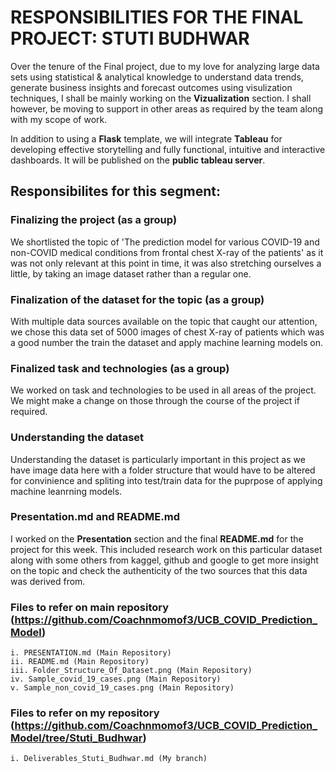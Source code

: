 # RESPONSIBILITIES FOR THE FINAL PROJECT: STUTI BUDHWAR

Over the tenure of the Final project, due to my love for analyzing large data sets using statistical & analytical knowledge to understand data trends, generate business insights and forecast outcomes using visulization techniques, I shall be mainly working on the **Vizualization** section. I shall however, be moving to support in other areas as required by the team along with my scope of work. 

In addition to using a **Flask** template, we will integrate 
**Tableau** for developing effective storytelling and fully functional, intuitive and interactive dashboards. It will be published on the **public tableau server**.

## Responsibilites for this segment:
### **Finalizing the project** (as a group)
We shortlisted the topic of 'The prediction model for 	various COVID-19 and non-COVID medical conditions from 	frontal chest X-ray of the patients' as it was not only 	relevant at this point in time, it was also stretching ourselves a little, by taking an image dataset rather than a regular one.
### **Finalization of the dataset for the topic** (as a group)
With multiple data sources available on the topic that caught our attention, we chose this data set of 5000 images of chest X-ray of patients which was a good number the train the dataset and apply machine learning models on. 
### **Finalized task and technologies** (as a group)
We worked on task and technologies to be used in all areas 	of the project. We might make a change on those through 	the course of the project if required.
### **Understanding the dataset** 
Understanding the dataset is particularly important in 	this project as we have image data here with a folder 	structure that would have to be altered for convinience 	and spliting into test/train data for the puprpose of 	applying machine leanrning models.
### **Presentation.md and README.md**
I worked on the **Presentation** section and the final **README.md** for the project for this week. This included research work on this particular dataset along with 		some others from kaggel, github and google to get more insight on the topic and check the authenticity of the two sources that this data was derived from.
### Files to refer on main repository (https://github.com/Coachnmomof3/UCB_COVID_Prediction_Model) 
	i. PRESENTATION.md (Main Repository)
	ii. README.md (Main Repository)
	iii. Folder_Structure_Of_Dataset.png (Main Repository)
	iv. Sample_covid_19_cases.png (Main Repository)
 	v. Sample_non_covid_19_cases.png (Main Repository)
### Files to refer on my repository (https://github.com/Coachnmomof3/UCB_COVID_Prediction_Model/tree/Stuti_Budhwar)
	i. Deliverables_Stuti_Budhwar.md (My branch)

		
